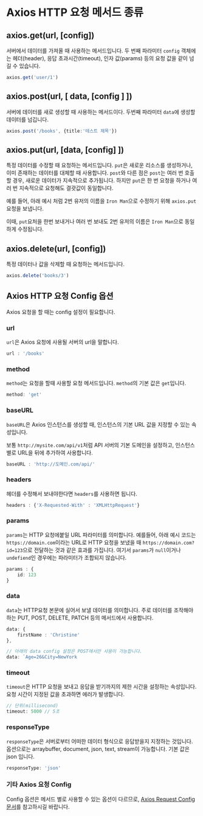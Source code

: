 # Axios HTTP 요청 메서드 종류
## axios.get(url, [config])
서버에서 데이터를 가져올 때 사용하는 메서드입니다. 두 번째 파라미터 ```config``` 객체에는 헤더(header), 응답 초과시간(timeout), 인자 값(params) 등의 요청 값을 같이 넘길 수 있습니다.

```typescript
axios.get('user/1')
```

## axios.post(url, [ data, [config ] ])
서버에 데이터를 새로 생성할 때 사용하는 메서드이다. 
두번째 파라미터 ```data```에 생성할 데이터를 넘깁니다.

```typescript
axios.post('/books', {title:'테스트 제목'})
```

## axios.put(url, [data, [config] ])
특정 데이터를 수정할 때 요청하는 메서드입니다.
```put```은 새로운 리소스를 생성하거나, 이미 존재하는 데이터를 대체할 때 사용합니다.
```post```와 다른 점은 ```post```는 여러 번 호출할 경우, 새로운 데이터가 지속적으로 추가됩니다.
하지만 ```put```은 한 번 요청을 하거나 여러 번 지속적으로 요청해도 결괏값이 동일합니다.

예를 들어, 아래 예시 처럼 2번 유저의 이름을 ```Iron Man```으로 수정하기 위해 ```axios.put```요청을 보냅니다. 

이때, ```put```요처을 한번 보내거나 여러 번 보내도 2번 유저의 이름은 ```Iron Man```으로 동일하게 수정됩니다.

## axios.delete(url, [config])
특정 데이터나 값을 삭제할 때 요청하는 메서드입니다.

```typescript
axios.delete('books/3')
```

## Axios HTTP 요청 Config 옵션
Axios 요청을 할 때는 config 설정이 필요합니다.

### url
```url```은 Axios 요청에 사용될 서버의 url을 말합니다.
```typescript
url : '/books'
```

### method
```method```는 요청을 할때 사용할 요청 메서드입니다. ```method```의 기본 값은 ```get```입니다.
```typescript
method: 'get'
```

### baseURL
```baseURL```은 Axios 인스턴스를 생성할 때, 인스턴스의 기본 URL 값을 지정할 수 있는 속성입니다. 

보통 ```http://mysite.com/api/v1```처럼 API 서버의 기본 도메인을 설정하고, 인스턴스 별로 URL을 뒤에 추가하여 사용합니다.
```typescript
baseURL : 'http://도메인.com/api/'
```

### headers
헤더를 수정해서 보내야한다면 ```headers```를 사용하면 됩니다.
```typescript
headers : {'X-Requested-With' : 'XMLHttpRequest'}
```

### params
```params```는 HTTP 요청에붙일 URL 파라미터를 의미합니다. 
예를들어, 아래 예시 코드는 ```https://domain.com```이라는 URL로 HTTP 요청을 보냈을 때 ```https://domain.com?id=123```으로 전달하는 것과 같은 효과를 가집니다.
여기서 ```params```가 ```null```이거나 ```undefiend```인 경우에는 파라미터가 조합되지 않습니다.
```typescript
params : {
    id: 123
}
```

### data
```data```는 HTTP요청 본문에 실어서 보낼 데이터를 의미합니다. 주로 데이터를 조작해야하는 PUT, POST, DELETE, PATCH 등의 메서드에서 사용합니다.

```typescript
data: {
    firstName : 'Christine'
},

// 아래의 data config 설정은 POST에서만 사용이 가능합니다.
data: `Age=26&City=NewYork
```

### timeout
```timeout```은 HTTP 요청을 보내고 응답을 받기까지의 제한 시간을 설정하는 속성입니다.
요청 시간이 지정된 값을 초과하면 에러가 발생합니다.
```typescript
// 단위(millisecond)
timeout: 5000 // 5초
```

### responseType
```responseType```은 서버로부터 어떠한 데이터 형식으로 응답받을지 지정하는 것입니다. 
옵션으로는 arraybuffer, document, json, text, stream이 가능합니다.
기본 값은 json 입니다.
```typescript
responseType: 'json'
```

### 기타 Axios 요청 Config
Config 옵션은 메서드 별로 사용할 수 있는 옵션이 다르므로, [Axios Request Config 문서](https://axios-http.com/docs/req_config)를 참고하시길 바랍니다.

